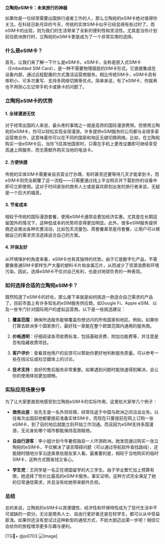 **立陶宛eSIM卡：未来旅行的神器**

如果你是一位经常需要出国旅行或者工作的人，那么立陶宛的eSIM卡绝对值得你关注。在科技日新月异的今天，传统的实体SIM卡似乎已经显得有些过时了。而eSIM卡的出现，则为我们的生活带来了全新的便利性和灵活性。尤其是当你计划前往欧洲旅行时，立陶宛的eSIM卡更是成为了一个非常实用的选择。

### 什么是eSIM卡？

首先，让我们来了解一下什么是eSIM卡。eSIM卡，全称是嵌入式SIM卡（Embedded SIM Card），是一种不需要物理插拔的SIM卡形式。它直接集成在设备内部，通过远程配置的方式激活运营商服务。相比传统SIM卡，eSIM卡具有体积小、可多次重写、支持多网络切换等优点。简单来说，有了eSIM卡，你就再也不用担心忘记带手机卡或换卡的问题了。

### 立陶宛eSIM卡的优势

#### 1. **全球漫游无忧**
   对于经常出国的人来说，最头疼的事情之一就是高昂的国际漫游费用。但使用立陶宛的eSIM卡，你可以轻松实现全球漫游。许多提供eSIM服务的公司都与全球多家运营商合作，这意味着你可以在不同的国家和地区无缝切换网络。比如，在立陶宛购买一张eSIM卡后，当你飞往其他国家时，只需在手机上更改设置即可继续享受高速上网服务，而无需额外购买当地的电话卡。

#### 2. **方便快捷**
   传统的实体SIM卡需要亲自去营业厅办理，有时甚至还要等待几天才能拿到卡。而eSIM卡则完全颠覆了这一流程——只需要通过线上平台购买并下载到你的设备中即可立即使用。这对于时间紧张的商务人士或是喜欢即刻出发的旅行者来说，无疑是一个巨大的福音。

#### 3. **节省成本**
   相较于传统的国际漫游套餐，使用eSIM卡通常会更加经济实惠。尤其是在长期逗留国外的情况下，这种低成本的优势将变得更加明显。此外，很多eSIM服务提供商还会推出各种优惠活动，比如包天流量包、周套餐甚至是月套餐，让用户可以根据自己的需求灵活选择适合自己的方案。

#### 4. **环保友好**
   从环境保护的角度来看，eSIM卡也有其独特的优势。由于它是数字化产品，不需要像普通SIM卡那样生产大量的塑料卡片和金属芯片，从而减少了资源浪费和环境污染。因此，选择eSIM卡不仅对自己有利，也是对地球负责的一种表现。

### 如何选择合适的立陶宛eSIM卡？

既然知道了eSIM卡的好处，那么接下来就是如何挑选一款适合自己需求的产品了。目前市面上有许多知名的eSIM服务供应商，如Google Fi、Apple eSIM、以及一些专门针对国际用户的虚拟运营商。以下是一些挑选建议：

1. **覆盖范围**：确保所选服务能够覆盖你想访问的所有国家和地区。例如，如果你打算去欧洲多个国家旅行，最好找一家能在整个欧盟范围内通用的服务商。
   
2. **价格透明**：仔细阅读各项收费标准，包括基础资费、附加功能费等，并注意是否有隐藏收费项目。

3. **客户评价**：查看其他用户的反馈可以帮助你更好地判断服务质量。可以参考一些在线论坛或社交媒体上的讨论。

4. **技术支持**：良好的售后服务非常重要。如果遇到问题时能快速得到解决，会让你的使用体验更加顺畅。

### 实际应用场景分享

为了让大家更直观地感受到立陶宛eSIM卡的实际作用，这里给大家举几个例子：

- **商务出差**：张先生是一名外贸经理，经常往返于中国与欧洲之间洽谈业务。以往每次出国前他都要提前准备实体SIM卡，而现在只要提前在网上订购一张eSIM卡，到了目的地后就能立刻开始工作沟通。而且因为eSIM支持多国漫游，无论身处哪个城市都能保持高效联络。

- **自由行游客**：李小姐计划今年暑假独自一人环游欧洲。她发现通过购买一张立陶宛的eSIM卡，不仅解决了语言障碍问题（可以通过导航软件查找路线），还能随时随地分享沿途美景给朋友家人看。最重要的是，相较于当地购买的临时SIM卡，这种方式既省钱又省心。

- **学生党**：王同学是一名正在德国留学的大三学生。由于学业繁忙加上预算有限，她选择了性价比最高的eSIM卡服务。事实证明，这种方式完全满足了她的日常通信需求，并且没有给她带来额外负担。

### 总结

总的来说，立陶宛的eSIM卡以其便捷性、经济性和环保特性成为了现代生活中不可或缺的一部分。无论是商务人士、自由行爱好者还是在校学生，都可以从中受益匪浅。如果你还没有尝试过这种新型的通信方式，不妨大胆迈出第一步吧！相信它会给你的旅程增添更多乐趣与便利。

[TG💪+ @jx0703 ![Image](https://github.com/user-attachments/assets/dbca1d08-cadb-493c-b0ec-ad6f7a83f270)]